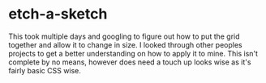 # etch-a-sketch

This took multiple days and googling to figure out how to put the grid together and allow it to change in size. I looked through other peoples projects to get a better understanding on how to apply it to mine. This isn't complete by no means, however does need a touch up looks wise as it's fairly basic CSS wise. 